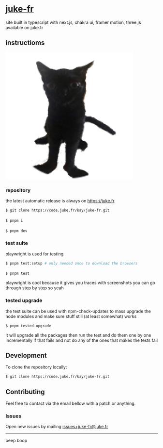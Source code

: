 # [juke-fr](https://code.juke.fr/kay/juke-fr)
site built in typescript with next.js, chakra ui, framer motion, three.js available on juke.fr
## instructioms

![jinx the cat my beolved](components/assets/jinx.png)

### repository

the latest automatic release is always on https://juke.fr

```bash
$ git clone https://code.juke.fr/kay/juke-fr.git

$ pnpm i

$ pnpm dev
```

### test suite

playwright is used for testing

```bash
$ pnpm test:setup # only needed once to download the browsers

$ pnpm test
```

playwright is cool because it gives you traces with screenshots you can go through step by step so yeah

### tested upgrade

the test suite can be used with npm-check-updates to mass upgrade the node modules and make sure stuff still (at least somewhat) works

```bash
$ pnpm tested-upgrade
```

it will upgrade all the packages then run the test and do them one by one incrementally if that fails and not do any of the ones that makes the tests fail


## Development

To clone the repository locally:

```bash
$ git clone https://code.juke.fr/kay/juke-fr.git
```

## Contributing

Feel free to contact via the email bellow with a patch or anything.

### Issues
Open new issues by mailing [issues+juke-fr@juke.fr](mailto:issues+juke-fr@juke.fr)

---
beep boop



